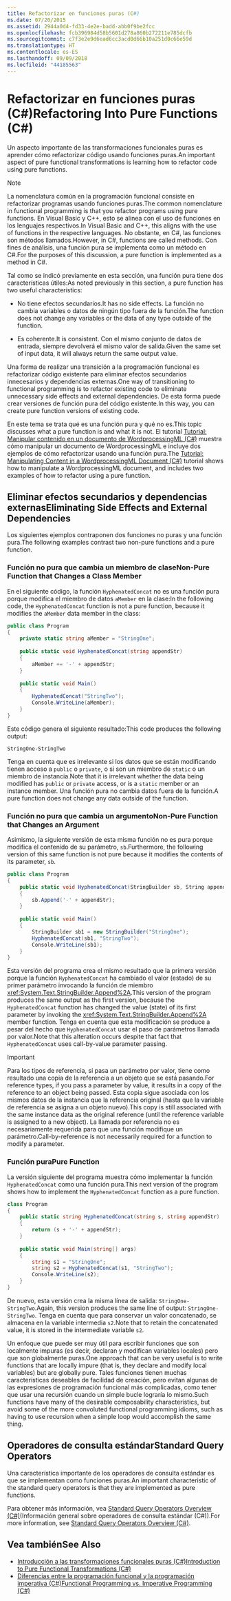 ```yaml
---
title: Refactorizar en funciones puras (C#)
ms.date: 07/20/2015
ms.assetid: 2944a0d4-fd33-4e2e-badd-abb0f9be2fcc
ms.openlocfilehash: fcb396984d58b5601d278a860b272211e785dcfb
ms.sourcegitcommit: c7f3e2e9d6ead6cc3acd0d66b10a251d0c66e59d
ms.translationtype: HT
ms.contentlocale: es-ES
ms.lasthandoff: 09/09/2018
ms.locfileid: "44185563"
---
```

# <a name="refactoring-into-pure-functions-c"></a><span data-ttu-id="4b29c-102">Refactorizar en funciones puras (C#)</span><span class="sxs-lookup"><span data-stu-id="4b29c-102">Refactoring Into Pure Functions (C#)</span></span>

<span data-ttu-id="4b29c-103">Un aspecto importante de las transformaciones funcionales puras es aprender cómo refactorizar código usando funciones puras.</span><span class="sxs-lookup"><span data-stu-id="4b29c-103">An important aspect of pure functional transformations is learning how to refactor code using pure functions.</span></span>  
  
> [!NOTE]
>  <span data-ttu-id="4b29c-104">La nomenclatura común en la programación funcional consiste en refactorizar programas usando funciones puras.</span><span class="sxs-lookup"><span data-stu-id="4b29c-104">The common nomenclature in functional programming is that you refactor programs using pure functions.</span></span> <span data-ttu-id="4b29c-105">En Visual Basic y C++, esto se alinea con el uso de funciones en los lenguajes respectivos.</span><span class="sxs-lookup"><span data-stu-id="4b29c-105">In Visual Basic and C++, this aligns with the use of functions in the respective languages.</span></span> <span data-ttu-id="4b29c-106">No obstante, en C#, las funciones son métodos llamados.</span><span class="sxs-lookup"><span data-stu-id="4b29c-106">However, in C#, functions are called methods.</span></span> <span data-ttu-id="4b29c-107">Con fines de análisis, una función pura se implementa como un método en C#.</span><span class="sxs-lookup"><span data-stu-id="4b29c-107">For the purposes of this discussion, a pure function is implemented as a method in C#.</span></span>  
  
 <span data-ttu-id="4b29c-108">Tal como se indicó previamente en esta sección, una función pura tiene dos características útiles:</span><span class="sxs-lookup"><span data-stu-id="4b29c-108">As noted previously in this section, a pure function has two useful characteristics:</span></span>  
  
-   <span data-ttu-id="4b29c-109">No tiene efectos secundarios.</span><span class="sxs-lookup"><span data-stu-id="4b29c-109">It has no side effects.</span></span> <span data-ttu-id="4b29c-110">La función no cambia variables o datos de ningún tipo fuera de la función.</span><span class="sxs-lookup"><span data-stu-id="4b29c-110">The function does not change any variables or the data of any type outside of the function.</span></span>  
  
-   <span data-ttu-id="4b29c-111">Es coherente.</span><span class="sxs-lookup"><span data-stu-id="4b29c-111">It is consistent.</span></span> <span data-ttu-id="4b29c-112">Con el mismo conjunto de datos de entrada, siempre devolverá el mismo valor de salida.</span><span class="sxs-lookup"><span data-stu-id="4b29c-112">Given the same set of input data, it will always return the same output value.</span></span>  
  
 <span data-ttu-id="4b29c-113">Una forma de realizar una transición a la programación funcional es refactorizar código existente para eliminar efectos secundarios innecesarios y dependencias externas.</span><span class="sxs-lookup"><span data-stu-id="4b29c-113">One way of transitioning to functional programming is to refactor existing code to eliminate unnecessary side effects and external dependencies.</span></span> <span data-ttu-id="4b29c-114">De esta forma puede crear versiones de función pura del código existente.</span><span class="sxs-lookup"><span data-stu-id="4b29c-114">In this way, you can create pure function versions of existing code.</span></span>  
  
 <span data-ttu-id="4b29c-115">En este tema se trata qué es una función pura y qué no es.</span><span class="sxs-lookup"><span data-stu-id="4b29c-115">This topic discusses what a pure function is and what it is not.</span></span> <span data-ttu-id="4b29c-116">El tutorial [Tutorial: Manipular contenido en un documento de WordprocessingML (C#)](../../../../csharp/programming-guide/concepts/linq/tutorial-manipulating-content-in-a-wordprocessingml-document.md) muestra cómo manipular un documento de WordprocessingML e incluye dos ejemplos de cómo refactorizar usando una función pura.</span><span class="sxs-lookup"><span data-stu-id="4b29c-116">The [Tutorial: Manipulating Content in a WordprocessingML Document (C#)](../../../../csharp/programming-guide/concepts/linq/tutorial-manipulating-content-in-a-wordprocessingml-document.md) tutorial shows how to manipulate a WordprocessingML document, and includes two examples of how to refactor using a pure function.</span></span>  
  
## <a name="eliminating-side-effects-and-external-dependencies"></a><span data-ttu-id="4b29c-117">Eliminar efectos secundarios y dependencias externas</span><span class="sxs-lookup"><span data-stu-id="4b29c-117">Eliminating Side Effects and External Dependencies</span></span>  
 <span data-ttu-id="4b29c-118">Los siguientes ejemplos contraponen dos funciones no puras y una función pura.</span><span class="sxs-lookup"><span data-stu-id="4b29c-118">The following examples contrast two non-pure functions and a pure function.</span></span>  
  
### <a name="non-pure-function-that-changes-a-class-member"></a><span data-ttu-id="4b29c-119">Función no pura que cambia un miembro de clase</span><span class="sxs-lookup"><span data-stu-id="4b29c-119">Non-Pure Function that Changes a Class Member</span></span>  
 <span data-ttu-id="4b29c-120">En el siguiente código, la función `HyphenatedConcat` no es una función pura porque modifica el miembro de datos `aMember` en la clase:</span><span class="sxs-lookup"><span data-stu-id="4b29c-120">In the following code, the `HyphenatedConcat` function is not a pure function, because it modifies the `aMember` data member in the class:</span></span>  
  
```csharp  
public class Program  
{  
    private static string aMember = "StringOne";  
  
    public static void HyphenatedConcat(string appendStr)  
    {  
        aMember += '-' + appendStr;  
    }  
  
    public static void Main()  
    {  
        HyphenatedConcat("StringTwo");  
        Console.WriteLine(aMember);  
    }  
}  
```  
  
 <span data-ttu-id="4b29c-121">Este código genera el siguiente resultado:</span><span class="sxs-lookup"><span data-stu-id="4b29c-121">This code produces the following output:</span></span>  
  
```  
StringOne-StringTwo  
```  
  
 <span data-ttu-id="4b29c-122">Tenga en cuenta que es irrelevante si los datos que se están modificando tienen acceso a `public` o `private`, o si son un miembro de `static` o un miembro de instancia.</span><span class="sxs-lookup"><span data-stu-id="4b29c-122">Note that it is irrelevant whether the data being modified has `public` or `private` access, or is a `static` member or an instance member.</span></span> <span data-ttu-id="4b29c-123">Una función pura no cambia datos fuera de la función.</span><span class="sxs-lookup"><span data-stu-id="4b29c-123">A pure function does not change any data outside of the function.</span></span>  
  
### <a name="non-pure-function-that-changes-an-argument"></a><span data-ttu-id="4b29c-124">Función no pura que cambia un argumento</span><span class="sxs-lookup"><span data-stu-id="4b29c-124">Non-Pure Function that Changes an Argument</span></span>  
 <span data-ttu-id="4b29c-125">Asimismo, la siguiente versión de esta misma función no es pura porque modifica el contenido de su parámetro, `sb`.</span><span class="sxs-lookup"><span data-stu-id="4b29c-125">Furthermore, the following version of this same function is not pure because it modifies the contents of its parameter, `sb`.</span></span>  
  
```csharp  
public class Program  
{  
    public static void HyphenatedConcat(StringBuilder sb, String appendStr)  
    {  
        sb.Append('-' + appendStr);  
    }  
  
    public static void Main()  
    {  
        StringBuilder sb1 = new StringBuilder("StringOne");  
        HyphenatedConcat(sb1, "StringTwo");  
        Console.WriteLine(sb1);  
    }  
}  
```  
  
 <span data-ttu-id="4b29c-126">Esta versión del programa crea el mismo resultado que la primera versión porque la función `HyphenatedConcat` ha cambiado el valor (estado) de su primer parámetro invocando la función de miembro <xref:System.Text.StringBuilder.Append%2A>.</span><span class="sxs-lookup"><span data-stu-id="4b29c-126">This version of the program produces the same output as the first version, because the `HyphenatedConcat` function has changed the value (state) of its first parameter by invoking the <xref:System.Text.StringBuilder.Append%2A> member function.</span></span> <span data-ttu-id="4b29c-127">Tenga en cuenta que esta modificación se produce a pesar del hecho que `HyphenatedConcat` usar el paso de parámetros llamada por valor.</span><span class="sxs-lookup"><span data-stu-id="4b29c-127">Note that this alteration occurs despite that fact that `HyphenatedConcat` uses call-by-value parameter passing.</span></span>  
  
> [!IMPORTANT]
>  <span data-ttu-id="4b29c-128">Para los tipos de referencia, si pasa un parámetro por valor, tiene como resultado una copia de la referencia a un objeto que se está pasando.</span><span class="sxs-lookup"><span data-stu-id="4b29c-128">For reference types, if you pass a parameter by value, it results in a copy of the reference to an object being passed.</span></span> <span data-ttu-id="4b29c-129">Esta copia sigue asociada con los mismos datos de la instancia que la referencia original (hasta que la variable de referencia se asigna a un objeto nuevo).</span><span class="sxs-lookup"><span data-stu-id="4b29c-129">This copy is still associated with the same instance data as the original reference (until the reference variable is assigned to a new object).</span></span> <span data-ttu-id="4b29c-130">La llamada por referencia no es necesariamente requerida para que una función modifique un parámetro.</span><span class="sxs-lookup"><span data-stu-id="4b29c-130">Call-by-reference is not necessarily required for a function to modify a parameter.</span></span>  
  
### <a name="pure-function"></a><span data-ttu-id="4b29c-131">Función pura</span><span class="sxs-lookup"><span data-stu-id="4b29c-131">Pure Function</span></span>  
<span data-ttu-id="4b29c-132">La versión siguiente del programa muestra cómo implementar la función `HyphenatedConcat` como una función pura.</span><span class="sxs-lookup"><span data-stu-id="4b29c-132">This next version of the program shows how to implement the `HyphenatedConcat` function as a pure function.</span></span>  
  
```csharp  
class Program  
{  
    public static string HyphenatedConcat(string s, string appendStr)  
    {  
        return (s + '-' + appendStr);  
    }  
  
    public static void Main(string[] args)  
    {  
        string s1 = "StringOne";  
        string s2 = HyphenatedConcat(s1, "StringTwo");  
        Console.WriteLine(s2);  
    }  
}  
```  
  
 <span data-ttu-id="4b29c-133">De nuevo, esta versión crea la misma línea de salida: `StringOne-StringTwo`.</span><span class="sxs-lookup"><span data-stu-id="4b29c-133">Again, this version produces the same line of output: `StringOne-StringTwo`.</span></span> <span data-ttu-id="4b29c-134">Tenga en cuenta que para conservar un valor concatenado, se almacena en la variable intermedia `s2`.</span><span class="sxs-lookup"><span data-stu-id="4b29c-134">Note that to retain the concatenated value, it is stored in the intermediate variable `s2`.</span></span>  
  
 <span data-ttu-id="4b29c-135">Un enfoque que puede ser muy útil para escribir funciones que son localmente impuras (es decir, declaran y modifican variables locales) pero que son globalmente puras.</span><span class="sxs-lookup"><span data-stu-id="4b29c-135">One approach that can be very useful is to write functions that are locally impure (that is, they declare and modify local variables) but are globally pure.</span></span> <span data-ttu-id="4b29c-136">Tales funciones tienen muchas características deseables de facilidad de creación, pero evitan algunas de las expresiones de programación funcional más complicadas, como tener que usar una recursión cuando un simple bucle lograría lo mismo.</span><span class="sxs-lookup"><span data-stu-id="4b29c-136">Such functions have many of the desirable composability characteristics, but avoid some of the more convoluted functional programming idioms, such as having to use recursion when a simple loop would accomplish the same thing.</span></span>  
  
## <a name="standard-query-operators"></a><span data-ttu-id="4b29c-137">Operadores de consulta estándar</span><span class="sxs-lookup"><span data-stu-id="4b29c-137">Standard Query Operators</span></span>  
 <span data-ttu-id="4b29c-138">Una característica importante de los operadores de consulta estándar es que se implementan como funciones puras.</span><span class="sxs-lookup"><span data-stu-id="4b29c-138">An important characteristic of the standard query operators is that they are implemented as pure functions.</span></span>  
  
 <span data-ttu-id="4b29c-139">Para obtener más información, vea [Standard Query Operators Overview (C#)](../../../../csharp/programming-guide/concepts/linq/standard-query-operators-overview.md)(Información general sobre operadores de consulta estándar (C#)).</span><span class="sxs-lookup"><span data-stu-id="4b29c-139">For more information, see [Standard Query Operators Overview (C#)](../../../../csharp/programming-guide/concepts/linq/standard-query-operators-overview.md).</span></span>  
  
## <a name="see-also"></a><span data-ttu-id="4b29c-140">Vea también</span><span class="sxs-lookup"><span data-stu-id="4b29c-140">See Also</span></span>

- [<span data-ttu-id="4b29c-141">Introducción a las transformaciones funcionales puras (C#)</span><span class="sxs-lookup"><span data-stu-id="4b29c-141">Introduction to Pure Functional Transformations (C#)</span></span>](../../../../csharp/programming-guide/concepts/linq/introduction-to-pure-functional-transformations.md)  
- [<span data-ttu-id="4b29c-142">Diferencias entre la programación funcional y la programación imperativa (C#)</span><span class="sxs-lookup"><span data-stu-id="4b29c-142">Functional Programming vs. Imperative Programming (C#)</span></span>](../../../../csharp/programming-guide/concepts/linq/functional-programming-vs-imperative-programming.md)
